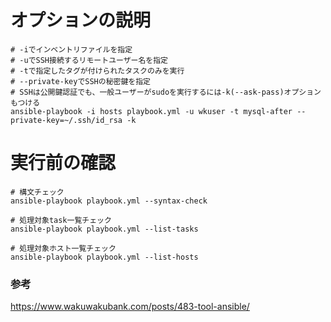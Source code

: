 # オプションの説明
```
# -iでインベントリファイルを指定
# -uでSSH接続するリモートユーザー名を指定
# -tで指定したタグが付けられたタスクのみを実行
# --private-keyでSSHの秘密鍵を指定
# SSHは公開鍵認証でも、一般ユーザーがsudoを実行するには-k(--ask-pass)オプションもつける
ansible-playbook -i hosts playbook.yml -u wkuser -t mysql-after --private-key=~/.ssh/id_rsa -k
```

# 実行前の確認
```
# 構文チェック
ansible-playbook playbook.yml --syntax-check
 
# 処理対象task一覧チェック
ansible-playbook playbook.yml --list-tasks
 
# 処理対象ホスト一覧チェック
ansible-playbook playbook.yml --list-hosts
```

### 参考
https://www.wakuwakubank.com/posts/483-tool-ansible/
